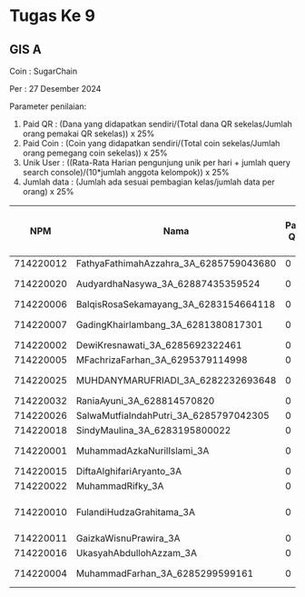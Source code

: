 # Tugas Ke 9

## GIS A
Coin : SugarChain

Per : 27 Desember 2024

Parameter penilaian:
1. Paid QR : (Dana yang didapatkan sendiri/(Total dana QR sekelas/Jumlah orang pemakai QR sekelas))  x  25%
2. Paid Coin : (Coin yang didapatkan sendiri/(Total coin sekelas/Jumlah orang pemegang coin sekelas))  x  25%
3. Unik User : ((Rata-Rata Harian pengunjung unik per hari + jumlah query search console)/(10*jumlah anggota kelompok)) x 25%
4. Jumlah data : (Jumlah ada sesuai pembagian kelas/jumlah data per orang) x 25%


| NPM | Nama | Paid QR | Paid Coin | Unik User / Hari |Nama Kab/Kot | Nama Kecamatan | Jumlah Data | 
|----------|----------|----------|----------|----------|----------|----------|----------|
| 714220012 | FathyaFathimahAzzahra_3A_6285759043680   | 0 | 456 | - | - | Ujung Berung | 0 |
| 714220020 | AudyardhaNasywa_3A_62887435359524   | 0 | 128 | - | - | Bandung Kulon | 0 |
| 714220006 | BalqisRosaSekamayang_3A_6283154664118   | 0 | 278 | - | - | Astanaanyar | 0 |
| 714220007 | GadingKhairlambang_3A_6281380817301   | 0 | 70 | - | - | Bojongloa Kaler | 0 |
| 714220002 | DewiKresnawati_3A_6285692322461   | 0 | 34 | - | - | Coblong | 0 |
| 714220005 | MFachrizaFarhan_3A_6295379114998   | 0 | 105 | - | - | Panyileukan | 0 |
| 714220025 | MUHDANYMARUFRIADI_3A_6282232693648   | 0 | 100 | - | - | Cibeunying Kidul | 0 |
| 714220032 | RaniaAyuni_3A_628814570820   | 0 | 15 | - | - | Regol | 0 |
| 714220026 | SalwaMutfiaIndahPutri_3A_6285797042305   | 0 | 195 | - | - | Gede Bage | 0 |
| 714220018 | SindyMaulina_3A_6283195800022   | 0 | 157 | - | - | Andir | 0 |
| 714220001 | MuhammadAzkaNurilIslami_3A   | 0 | 0 | - | - | Bandung Kidul | 0 |
| 714220015 | DiftaAlghifariAryanto_3A   | 0 | 0 | - | - | Batununggal | 0 |
| 714220022 | MuhammadRifky_3A   | 0 | 0 | - | - | Mandalajati | 0 |
| 714220010 | FulandiHudzaGrahitama_3A   | 0 | 0 | - | Kab. Bandung Barat | Batujajar | 0 |
| 714220011 | GaizkaWisnuPrawira_3A   | 0 | 0 | - | - | Cinambo | 0 |
| 714220016 | UkasyahAbdullohAzzam_3A   | 0 | 0 | - | - | Kiaracondong| 0 |
| 714220004 | MuhammadFarhan_3A_6285299599161 | 0 | 150 | - | - | Sumur Bandung | 0|
